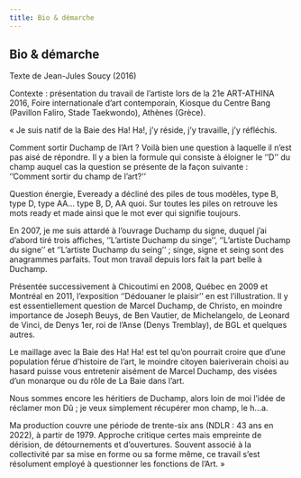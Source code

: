 ```yaml
---
title: Bio & démarche
---
```


## Bio & démarche

Texte de Jean-Jules Soucy (2016)

Contexte : présentation du travail de l’artiste lors de la 21e ART-ATHINA 2016, Foire internationale d’art contemporain, Kiosque du Centre Bang (Pavillon Faliro, Stade Taekwondo), Athènes (Grèce).

« Je suis natif de la Baie des Ha! Ha!, j’y réside, j’y travaille, j’y réfléchis. 

Comment sortir Duchamp de l’Art ? Voilà bien une question à laquelle il n’est pas aisé de répondre. Il y a bien la formule qui consiste à éloigner le ‘’D’’ du champ auquel cas la question se présente de la façon suivante :<br />
‘’Comment sortir du champ de l’art?’’

Question énergie, Eveready a décliné des piles de tous modèles, type B, type D, type AA... type B, D, AA quoi. Sur toutes les piles on retrouve les mots ready et made ainsi que le mot ever qui signifie toujours.

En 2007, je me suis attardé à l’ouvrage Duchamp du signe, duquel j’ai d’abord tiré trois affiches, ‘’L’artiste Duchamp du singe’’, ‘’L’artiste Duchamp du signe’’ et ‘’L’artiste Duchamp du seing’’ ; singe, signe et seing sont des anagrammes parfaits.
Tout mon travail depuis lors fait la part belle à Duchamp.

Présentée successivement à Chicoutimi en 2008, Québec en 2009 et Montréal en 2011, l’exposition ‘’Dédouaner le plaisir’’ en est l’illustration. Il y est essentiellement question de Marcel Duchamp, de Christo, en moindre importance de Joseph Beuys, de Ben Vautier, de Michelangelo, de Leonard de Vinci, de Denys 1er, roi de l’Anse (Denys Tremblay), de BGL et quelques autres.

Le maillage avec la Baie des Ha! Ha! est tel qu’on pourrait croire que d’une population férue d’histoire de l’art, le moindre citoyen baieriverain choisi au hasard puisse vous entretenir aisément de Marcel Duchamp, des visées d’un monarque ou du rôle de La Baie dans l’art.

Nous sommes encore les héritiers de Duchamp, alors loin de moi l’idée de réclamer mon Dû ; je veux simplement récupérer mon champ, le h...a.
 
Ma production couvre une période de trente-six ans (NDLR : 43 ans en 2022), à partir de 1979. Approche critique certes mais empreinte de dérision, de détournements et d’ouvertures. Souvent associé à la collectivité par sa mise en forme ou sa forme même, ce travail s’est résolument employé à questionner les fonctions de l’Art. »



